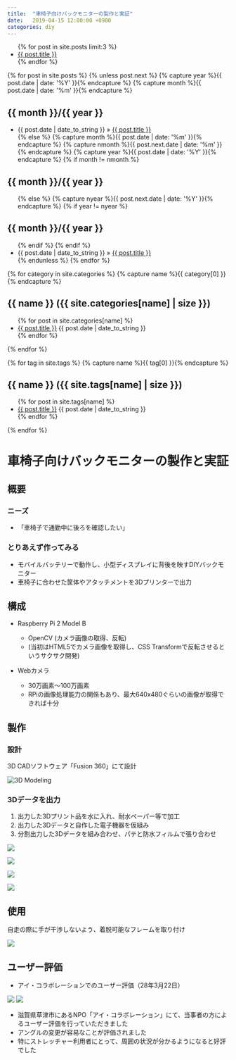 ```yaml
---
title:  "車椅子向けバックモニターの製作と実証"
date:   2019-04-15 12:00:00 +0900
categories: diy
---
```


<ul>
  {% for post in site.posts limit:3 %}
    <li>
      <a href="{{ post.url }}">{{ post.title }}</a>
    </li>
  {% endfor %}
</ul>

{% for post in site.posts %}
  {% unless post.next %}
    {% capture year %}{{ post.date | date: '%Y' }}{% endcapture %}
    {% capture month %}{{ post.date | date: '%m' }}{% endcapture %}
    <h2 id="{{year}}{{nmonth}}">{{ month }}/{{ year }}</h2>
    <ul class="posts">
      <li>
        <span class="post-date">{{ post.date | date_to_string }} &raquo;</span>
        <a class="post-link" href="{{ post.url | prepend: site.baseurl }}">{{ post.title }}</a>
      </li>
  {% else %}
    {% capture month %}{{ post.date | date: '%m' }}{% endcapture %}
    {% capture nmonth %}{{ post.next.date | date: '%m' }}{% endcapture %}
    {% capture year %}{{ post.date | date: '%Y' }}{% endcapture %}
    {% if month != nmonth %}
      </ul>
      <h2 id="{{year}}{{nmonth}}">{{ month }}/{{ year }}</h2>
      <ul class="posts">
    {% else %}
      {% capture nyear %}{{ post.next.date | date: '%Y' }}{% endcapture %}
      {% if year != nyear %}
        </ul>
        <h2 id="{{year}}{{nmonth}}">{{ month }}/{{ year }}</h2>
        <ul class="posts">
      {% endif %}
    {% endif %}
    <li>
      <span class="post-date">{{ post.date | date_to_string }} &raquo;</span>
      <a class="post-link" href="{{ post.url | prepend: site.baseurl }}">{{ post.title }}</a>
    </li>
  {% endunless %}
{% endfor %}
</ul>

{% for category in site.categories %}
  {% capture name %}{{ category[0] }}{% endcapture %}
  <h2>{{ name }} ({{ site.categories[name] | size }})</h2>
  <ul class="posts">
  {% for post in site.categories[name] %}
    <li>
      <a class="post-link" href="{{ post.url | prepend: site.baseurl }}">{{ post.title }}</a>
      <span class="post-date">{{ post.date | date_to_string }}</span>
    </li>
  {% endfor %}
  </ul>
{% endfor %}

{% for tag in site.tags %}
  {% capture name %}{{ tag[0] }}{% endcapture %}
  <h2>{{ name }} ({{ site.tags[name] | size }})</h2>
  <ul class="posts">
  {% for post in site.tags[name] %}
    <li>
      <a class="post-link" href="{{ post.url | prepend: site.baseurl }}">{{ post.title }}</a>
      <span class="post-date">{{ post.date | date_to_string }}</span>
    </li>
  {% endfor %}
  </ul>
{% endfor %}


# 車椅子向けバックモニターの製作と実証

## 概要

### ニーズ
* 「車椅子で通勤中に後ろを確認したい」

### とりあえず作ってみる
* モバイルバッテリーで動作し、小型ディスプレイに背後を映すDIYバックモニター
* 車椅子に合わせた筐体やアタッチメントを3Dプリンターで出力

## 構成

* Raspberry Pi 2 Model B
  * OpenCV (カメラ画像の取得、反転)
  * (当初はHTML5でカメラ画像を取得し、CSS Transformで反転させるというサクサク開発)

* Webカメラ
  * 30万画素〜100万画素
  * RPiの画像処理能力の関係もあり、最大640x480ぐらいの画像が取得できれば十分

## 製作

### 設計

3D CADソフトウェア「Fusion 360」にて設計

![3D Modeling](/assets/2016-06-22/1.jpg)

### 3Dデータを出力

1. 出力した3Dプリント品を水に入れ、耐水ペーパー等で加工
2. 出力した3Dデータと自作した電子機器を仮組み
3. 分割出力した3Dデータを組み合わせ、パテと防水フィルムで張り合わせ

![](/assets/2016-06-22/3.jpg)

![](/assets/2016-06-22/4.jpg)

![](/assets/2016-06-22/5.jpg)

![](/assets/2016-06-22/6.jpg)


## 使用

自走の際に手が干渉しないよう、着脱可能なフレームを取り付け

![](/assets/2016-06-22/9.png)

## ユーザー評価

* アイ・コラボレーションでのユーザー評価（28年3月22日）

![](/assets/2016-06-22/13.png)
![](/assets/2016-06-22/14.png)

* 滋賀県草津市にあるNPO「アイ・コラボレーション」にて、当事者の方によるユーザー評価を行っていただきました
* アングルの変更が容易なことが評価されました
* 特にストレッチャー利用者にとって、周囲の状況が分かるようになると好評でした
